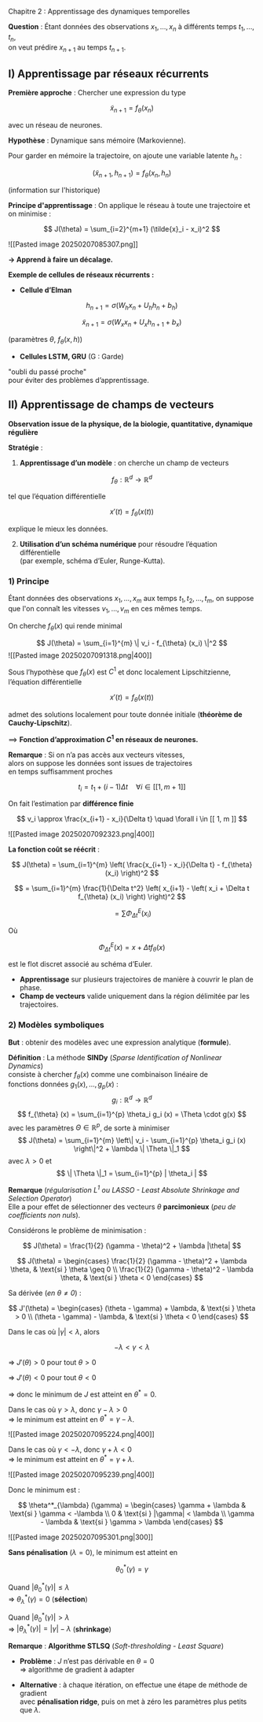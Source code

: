 Chapitre 2 : Apprentissage des dynamiques temporelles

**Question** : Étant données des observations $x_1, \dots, x_n$ à différents temps $t_1, \dots, t_n$,  
on veut prédire $x_{n+1}$ au temps $t_{n+1}$.  

## I) Apprentissage par réseaux récurrents

**Première approche** : Chercher une expression du type  

$$
\tilde{x}_{n+1} = f_{\theta} (x_n)
$$

avec un réseau de neurones.  

**Hypothèse** : Dynamique sans mémoire (Markovienne).  

Pour garder en mémoire la trajectoire, on ajoute une variable latente $h_n$ :

$$
(\tilde{x}_{n+1}, h_{n+1}) = f_{\theta} (x_n, h_n)
$$

(information sur l'historique)

**Principe d'apprentissage** : On applique le réseau à toute une trajectoire et on minimise :

$$
J(\theta) = \sum_{i=2}^{m+1} (\tilde{x}_i - x_i)^2
$$

![[Pasted image 20250207085307.png]]

**→ Apprend à faire un décalage.**  


**Exemple de cellules de réseaux récurrents :**  

- **Cellule d’Elman**  

$$
h_{n+1} = \sigma \left( W_h x_n + U_h h_n + b_h \right)
$$

$$
\tilde{x}_{n+1} = \sigma \left( W_x x_n + U_x h_{n+1} + b_x \right)
$$

(paramètres $\theta$, $f_{\theta} (x, h)$)

- **Cellules LSTM, GRU**  (G : Garde) 

"oubli du passé proche"  
pour éviter des problèmes d’apprentissage.  

## **II) Apprentissage de champs de vecteurs**  

**Observation issue de la physique, de la biologie, quantitative, dynamique régulière**  

**Stratégie** :  

1) **Apprentissage d’un modèle** : on cherche un champ de vecteurs  

$$
f_{\theta} : \mathbb{R}^d \to \mathbb{R}^d
$$

tel que l’équation différentielle  

$$
x'(t) = f_{\theta} (x(t))
$$

explique le mieux les données.  

2) **Utilisation d’un schéma numérique** pour résoudre l’équation différentielle  
(par exemple, schéma d’Euler, Runge-Kutta).  

### **1) Principe**  

Étant données des observations $x_1, \dots, x_m$ aux temps $t_1, t_2, \dots, t_m$, on suppose  
que l'on connaît les vitesses $v_1, \dots, v_m$ en ces mêmes temps.  

On cherche $f_{\theta} (x)$ qui rende minimal  

$$
J(\theta) = \sum_{i=1}^{m} \| v_i - f_{\theta} (x_i) \|^2
$$
![[Pasted image 20250207091318.png|400]]

Sous l’hypothèse que $f_{\theta} (x)$ est $C^1$ et donc localement Lipschitzienne, l’équation différentielle  

$$
x'(t) = f_{\theta} (x(t))
$$

admet des solutions localement pour toute donnée initiale (**théorème de Cauchy-Lipschitz**).  

$\implies$ **Fonction d’approximation $C^1$ en réseaux de neurones.**  

**Remarque** : Si on n’a pas accès aux vecteurs vitesses,  
alors on suppose les données sont issues de trajectoires  
en temps suffisamment proches  

$$
t_i = t_1 + (i-1) \Delta t \quad \forall i \in [[ 1, m+1 ]]
$$

On fait l’estimation par **différence finie**  

$$
v_i \approx \frac{x_{i+1} - x_i}{\Delta t} \quad \forall i \in [[ 1, m ]]
$$

![[Pasted image 20250207092323.png|400]]

**La fonction coût se réécrit** :  

$$
J(\theta) = \sum_{i=1}^{m} \left( \frac{x_{i+1} - x_i}{\Delta t} - f_{\theta} (x_i) \right)^2
$$

$$
= \sum_{i=1}^{m} \frac{1}{\Delta t^2} \left( x_{i+1} - \left( x_i + \Delta t f_{\theta} (x_i) \right) \right)^2
$$

$$
= \sum \Phi_{\Delta t}^{E} (x_i)
$$

Où  

$$
\Phi_{\Delta t}^{E} (x) = x + \Delta t f_{\theta} (x)
$$

est le flot discret associé au schéma d’Euler.  

- **Apprentissage** sur plusieurs trajectoires de manière à couvrir le plan de phase.  
- **Champ de vecteurs** valide uniquement dans la région délimitée par les trajectoires.  

### **2) Modèles symboliques**  

**But** : obtenir des modèles avec une expression analytique (**formule**).  

**Définition** : La méthode **SINDy** (*Sparse Identification of Nonlinear Dynamics*)  
consiste à chercher $f_{\theta} (x)$ comme une combinaison linéaire de  
fonctions données $g_1(x), \dots, g_p(x)$ :  
$$
g_i : \mathbb{R}^d \to \mathbb{R}^d
$$
$$
f_{\theta} (x) = \sum_{i=1}^{p} \theta_i g_i (x) = \Theta \cdot g(x)
$$
avec les paramètres $\Theta \in \mathbb{R}^p$, de sorte à minimiser  
$$
J(\theta) = \sum_{i=1}^{m} \left\| v_i - \sum_{i=1}^{p} \theta_i g_i (x) \right\|^2 + \lambda \| \Theta \|_1
$$
avec $\lambda > 0$ et  
$$
\| \Theta \|_1 = \sum_{i=1}^{p} | \theta_i |
$$

**Remarque** (*régularisation $L^1$ ou LASSO - Least Absolute Shrinkage and Selection Operator*)  
Elle a pour effet de sélectionner des vecteurs $\theta$ **parcimonieux** (*peu de coefficients non nuls*).  

Considérons le problème de minimisation :  

$$
J(\theta) = \frac{1}{2} (\gamma - \theta)^2 + \lambda |\theta|
$$

$$
J(\theta) =
\begin{cases}
\frac{1}{2} (\gamma - \theta)^2 + \lambda \theta, & \text{si } \theta \geq 0 \\
\frac{1}{2} (\gamma - \theta)^2 - \lambda \theta, & \text{si } \theta < 0
\end{cases}
$$

Sa dérivée (*en $\theta \neq 0$*) :  

$$
J'(\theta) =
\begin{cases}
(\theta - \gamma) + \lambda, & \text{si } \theta > 0 \\
(\theta - \gamma) - \lambda, & \text{si } \theta < 0
\end{cases}
$$

Dans le cas où $|\gamma| < \lambda$, alors  

$$
-\lambda < \gamma < \lambda
$$

$\Rightarrow$ $J'(\theta) > 0$ pour tout $\theta > 0$  

$\Rightarrow$ $J'(\theta) < 0$ pour tout $\theta < 0$  

$\Rightarrow$ donc le minimum de $J$ est atteint en $\theta^* = 0$.  

Dans le cas où $\gamma > \lambda$, donc $\gamma - \lambda > 0$  
$\Rightarrow$ le minimum est atteint en $\theta^* = \gamma - \lambda$.  

![[Pasted image 20250207095224.png|400]]

Dans le cas où $\gamma < -\lambda$, donc $\gamma + \lambda < 0$  
$\Rightarrow$ le minimum est atteint en $\theta^* = \gamma + \lambda$.  

![[Pasted image 20250207095239.png|400]]

Donc le minimum est :  

$$
\theta^*_{\lambda} (\gamma) =
\begin{cases}
\gamma + \lambda & \text{si } \gamma < -\lambda \\
0 & \text{si } |\gamma| < \lambda \\
\gamma - \lambda & \text{si } \gamma > \lambda
\end{cases}
$$

![[Pasted image 20250207095301.png|300]]

**Sans pénalisation** ($\lambda = 0$), le minimum est atteint en  

$$
\theta^*_0 (\gamma) = \gamma
$$

Quand $|\theta^*_0 (\gamma)| \leq \lambda$  
$\Rightarrow$ $\theta^*_{\lambda} (\gamma) = 0$ (**sélection**)  

Quand $|\theta^*_0 (\gamma)| > \lambda$  
$\Rightarrow$ $|\theta^*_{\lambda} (\gamma)| = |\gamma| - \lambda$ (**shrinkage**)  

**Remarque** : **Algorithme STLSQ** (*Soft-thresholding - Least Square*)  

- **Problème** : $J$ n’est pas dérivable en $\theta = 0$  
  $\Rightarrow$ algorithme de gradient à adapter  

- **Alternative** : à chaque itération, on effectue une étape de méthode de gradient  
  avec **pénalisation ridge**, puis on met à zéro les paramètres plus petits que $\lambda$.  
